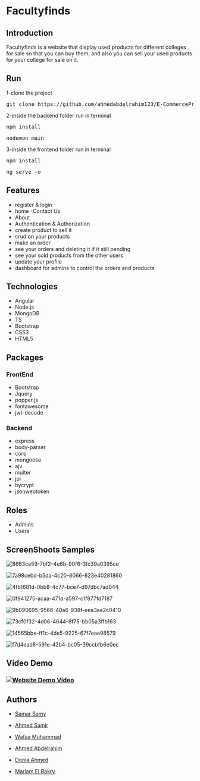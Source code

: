 <h1>Facultyfinds</h1>
<h2>Introduction</h2>
Facultyfinds is a website that display used products for different colleges for sale so that you can buy them, and also you can sell your used products for your college for sale on it.

<h2>Run</h2>
1-clone the project
<pre>
git clone https://github.com/ahmedabdelrahim123/E-CommerceProject.git
</pre>
2-inside the backend folder run in terminal
<pre>
npm install
</pre>

<pre>
nodemon main
</pre>

3-inside the frontend folder run in terminal
<pre>
npm install
</pre>

<pre>
ng serve -o
</pre>


## Features
- register & login
- home
 -Contact Us
- About
- Authentication & Authorization
- create product to sell it
- crud on your products
- make an order 
- see your orders and deleting it if it still pending
- see your sold products from the other users
- update your profile 
- dashboard for admins to control the orders and products



## Technologies
- Angular
- Node.js
- MongoDB
- TS
- Bootstrap
- CSS3
- HTML5

## Packages
### FrontEnd
- Bootstrap
- Jquery
- popper.js 
- fontawesome
- jwt-decode

### Backend
- express 
- body-parser 
- cors 
- mongoose
- ajv
- multer
- joi
- bycrypt
- jsonwebtoken

## Roles
- Admins
- Users

## ScreenShoots Samples

![8663ce59-7bf2-4e6b-90f6-3fc39a0395ce](https://github.com/SamarSamyE/Pharmacy_System/assets/125185900/523738b8-b0fb-482f-baf8-afbebb8584dc)

![7a98cebd-b5da-4c20-8066-823e40281860](https://github.com/SamarSamyE/Pharmacy_System/assets/125185900/0fcdeaad-3be5-411d-b2c0-2319d367d937)

![4fb1681d-0bb8-4c77-bce7-d97dbc7ad044](https://github.com/SamarSamyE/Pharmacy_System/assets/125185900/2a510ca7-e68c-4ba2-ba61-02c3a9c95bc1)

![0f941275-acaa-471d-a597-c1f877fd7187](https://github.com/SamarSamyE/Pharmacy_System/assets/125185900/a6611cdb-b347-4aed-bc4e-a6810ed9a433)

![9b090695-9566-40a6-938f-eea3ae2c0410](https://github.com/SamarSamyE/Pharmacy_System/assets/125185900/a524455d-82d0-415a-9f4c-8a2913bce900)

![73cf0f32-4d06-4644-8f75-bb05a3ffb163](https://github.com/SamarSamyE/Pharmacy_System/assets/125185900/83d9b348-c188-4cb1-a0ed-ca3805830ba0)

![14565bbe-ff1c-4de5-9225-67f7eae98579](https://github.com/SamarSamyE/Pharmacy_System/assets/125185900/097687b0-dadc-4de3-8f24-f6832ee2dbc6)

![f7d4ead8-591e-42b4-bc05-39ccbfb6e0ec](https://github.com/SamarSamyE/Pharmacy_System/assets/125185900/38b4a6e9-d252-4d3d-82ba-010f77a4e434)




## Video Demo 

### [![Website Demo Video](https://github.com/SamarSamyE/Pharmacy_System/assets/125185900/523738b8-b0fb-482f-baf8-afbebb8584dc)](https://youtu.be/nqhwoZzCwZw) 

## Authors
- [Samar Samy](https://github.com/SamarSamyE)

- [Ahmed Samir](https://github.com/AhmedSamir99)

- [Wafaa Muhammad](https://github.com/wafaamuhammad123)
 
- [Ahmed Abdelrahim](https://github.com/ahmedabdelrahim123)

- [Donia Ahmed](https://github.com/DoniaAhmed20)

- [Mariam El Bakry](https://github.com/MariamBakry) 

 

